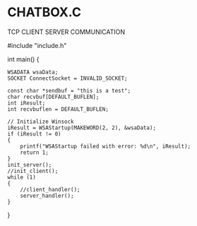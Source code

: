 # CHATBOX.C
TCP CLIENT SERVER COMMUNICATION


#include "include.h"

int main()
{

    WSADATA wsaData;
    SOCKET ConnectSocket = INVALID_SOCKET;

    const char *sendbuf = "this is a test";
    char recvbuf[DEFAULT_BUFLEN];
    int iResult;
    int recvbuflen = DEFAULT_BUFLEN;

    // Initialize Winsock
    iResult = WSAStartup(MAKEWORD(2, 2), &wsaData);
    if (iResult != 0)
    {
        printf("WSAStartup failed with error: %d\n", iResult);
        return 1;
    }
    init_server();
    //init_client();
    while (1)
    {
        //client_handler();
        server_handler();
    }
}
